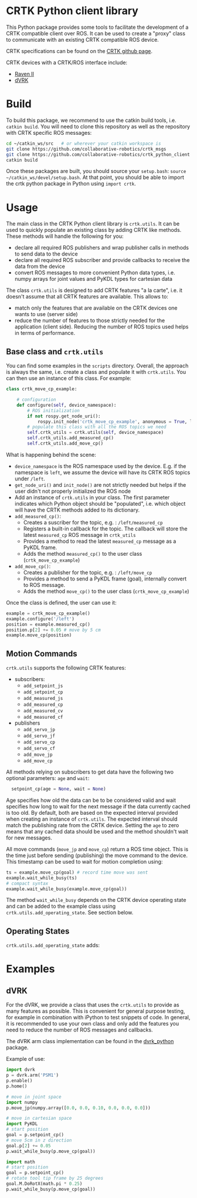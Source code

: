 # CRTK Python client library

This Python package provides some tools to facilitate the development of a CRTK compatible client over ROS.
It can be used to create a "proxy" class to communicate with an existing CRTK compatible ROS device.

CRTK specifications can be found on the [CRTK github page](https://github.com/collaborative-robotics/documentation/wiki/Robot-API).

CRTK devices with a CRTK/ROS interface include:
* [Raven II](https://github.com/uw-biorobotics/raven2/tree/crtk)
* [dVRK](https://github.com/jhu-dvrk/sawIntuitiveResearchKit/wiki)

# Build

To build this package, we recommend to use the catkin build tools, i.e. `catkin build`.
You will need to clone this repository as well as the repository with CRTK specific ROS messages:
```bash
cd ~/catkin_ws/src   # or wherever your catkin workspace is
git clone https://github.com/collaborative-robotics/crtk_msgs
git clone https://github.com/collaborative-robotics/crtk_python_client
catkin build
```

Once these packages are built, you should source your `setup.bash`: `source ~/catkin_ws/devel/setup.bash`.
At that point, you should be able to import the crtk python package in Python using `import crtk`.

# Usage

The main class in the CRTK Python client library is `crtk.utils`.  It can be used to quickly populate an existing class by adding CRTK like methods.
These methods will handle the following for you:
* declare all required ROS publishers and wrap publisher calls in methods to send data to the device
* declare all required ROS subscriber and provide callbacks to receive the data from the device
* convert ROS messages to more convenient Python data types, i.e. numpy arrays for joint values and PyKDL types for cartesian data 

The class `crtk.utils` is designed to add CRTK features "a la carte", i.e. it doesn't assume that all CRTK features are available.  This allows to:
* match only the features that are available on the CRTK devices one wants to use (server side)
* reduce the number of features to those strictly needed for the application (client side).  Reducing the number of ROS topics used helps in terms of performance. 

## Base class and `crtk.utils`

You can find some examples in the `scripts` directory.  Overall, the approach is always the same, i.e. create a class and populate it with `crtk.utils`.  You can then use an instance of this class.  For example:

```python
class crtk_move_cp_example:

    # configuration
    def configure(self, device_namespace):
        # ROS initialization
        if not rospy.get_node_uri():
            rospy.init_node('crtk_move_cp_example', anonymous = True, log_level = rospy.WARN)
        # populate this class with all the ROS topics we need
        self.crtk_utils = crtk.utils(self, device_namespace)
        self.crtk_utils.add_measured_cp()
        self.crtk_utils.add_move_cp()
```

What is happening behind the scene:
* `device_namespace` is the ROS namespace used by the device.  E.g. if the namespace is `left`, we assume the device will have its CRTK ROS topics under `/left`.
* `get_node_uri()` and `init_node()` are not strictly needed but helps if the user didn't not properly initialized the ROS node
* Add an instance of `crtk.utils` in your class.  The first parameter indicates which Python object should be "populated", i.e. which object will have the CRTK methods added to its dictionary.   
* `add_measured_cp()`:
  * Creates a suscriber for the topic, e.g. : `/left/measured_cp`
  * Registers a built-in callback for the topic.  The callback will store the latest `measured_cp` ROS message in `crtk_utils`
  * Provides a method to read the latest `measured_cp` message as a PyKDL frame.
  * Adds the method `measured_cp()` to the user class (`crtk_move_cp_example`)
* `add_move_cp()`:
  * Creates a publisher for the topic, e.g. : `/left/move_cp`
  * Provides a method to send a PyKDL frame (goal), internally convert to ROS message.
  * Adds the method `move_cp()` to the user class (`crtk_move_cp_example`)
  
Once the class is defined, the user can use it:
```python
example = crtk_move_cp_example()
example.configure('/left')
position = example.measured_cp()
position.p[2] += 0.05 # move by 5 cm
example.move_cp(position)
```

## Motion Commands

`crtk.utils` supports the following CRTK features:
* subscribers:
  * `add_setpoint_js`
  * `add_setpoint_cp`
  * `add_measured_js`
  * `add_measured_cp`
  * `add_measured_cv`
  * `add_measured_cf`
* publishers
  * `add_servo_jp`
  * `add_servo_jf`
  * `add_servo_cp`
  * `add_servo_cf`
  * `add_move_jp`
  * `add_move_cp`

All methods relying on subscribers to get data have the following two optional parameters: `age` and `wait`:
```python
  setpoint_cp(age = None, wait = None)
```
Age specifies how old the data can be to be considered valid and wait specifies how long to wait for the next message if the data currently cached is too old.  By default, both are based on the expected interval provided when creating an instance of `crtk.utils`.  The expected interval should match the publishing rate from the CRTK device.  Setting the `age` to zero means that any cached data should be used and the method shouldn't wait for new messages.

All move commands (`move_jp` and `move_cp`) return a ROS time object.  This is the time just before sending (publishing) the move command to the device.  This timestamp can be used to wait for motion completion using:
```python
ts = example.move_cp(goal) # record time move was sent
example.wait_while_busy(ts)
# compact syntax
example.wait_while_busy(example.move_cp(goal))
```

The method `wait_while_busy` depends on the CRTK device operating state and can be added to the example class using `crtk.utils.add_operating_state`.  See section below.

## Operating States

`crtk.utils.add_operating_state` adds:




# Examples

## dVRK

For the dVRK, we provide a class that uses the `crtk.utils` to provide as many features as possible.  This is convenient for general purpose testing, for example in combination with iPython to test snippets of code.  In general, it is recommended to use your own class and only add the features you need to reduce the number of ROS messages and callbacks.

The dVRK arm class implementation can be found in the [dvrk_python](https://github.com/jhu-dvrk/dvrk-ros/blob/devel/dvrk_python/src/dvrk/arm.py) package.

Example of use:
```python
import dvrk
p = dvrk.arm('PSM1')
p.enable()
p.home()

# move in joint space
import numpy
p.move_jp(numpy.array([0.0, 0.0, 0.10, 0.0, 0.0, 0.0]))

# move in cartesian space
import PyKDL
# start position
goal = p.setpoint_cp()
# move 5cm in z direction
goal.p[2] += 0.05
p.wait_while_busy(p.move_cp(goal))

import math
# start position
goal = p.setpoint_cp()
# rotate tool tip frame by 25 degrees
goal.M.DoRotX(math.pi * 0.25) 
p.wait_while_busy(p.move_cp(goal))
```
